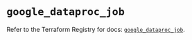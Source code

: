 # `google_dataproc_job`

Refer to the Terraform Registry for docs: [`google_dataproc_job`](https://registry.terraform.io/providers/hashicorp/google/6.49.2/docs/resources/dataproc_job).
